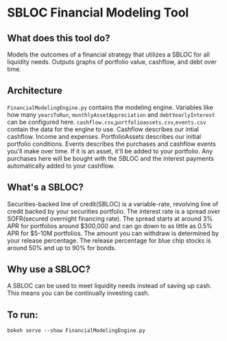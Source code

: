 # SBLOC Financial Modeling Tool

## What does this tool do?
Models the outcomes of a financial strategy that utilizes a SBLOC for all liquidity needs. Outputs graphs of portfolio value, cashflow, and debt over time. 

## Architecture
`FinancialModelingEngine.py` contains the modeling engine. Variables like how many `yearsToRun`, `monthlyAssetAppreciation` and `debtYearlyInterest` can be configured here.
`cashflow.csv`,`portfolioassets.csv`,`events.csv` contain the data for the engine to use.
Cashflow describes our intial cashflow. Income and expenses.
PortfolioAssets describes our initial portfolio conditions.
Events describes the purchases and cashflow events you'll make over time. If it is an asset, it'll be added to your portfolio. Any purchases here will be bought with the SBLOC and the interest payments automatically added to your cashflow.

## What's a SBLOC?
Securities-backed line of credit(SBLOC) is a variable-rate, revolving line of credit backed by your securities portfolio. The interest rate is a spread over SOFR(secured overnight financing rate). The spread starts at around 3% APR for portfolios around $300,000 and can go down to as little as 0.5% APR for $5-10M portfolios. The amount you can withdraw is determined by your release percentage. The release percentage for blue chip stocks is around 50% and up to 90% for bonds.

## Why use a SBLOC?
A SBLOC can be used to meet liquidity needs instead of saving up cash. This means you can be continually investing cash.

## To run:
`bokeh serve --show FinancialModelingEngine.py`